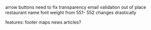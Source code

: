 arrow buttons need to fix transparency
email validation out of place
restaurant name font weight from 551- 552 changes drastically

features:
footer
maps
news articles?